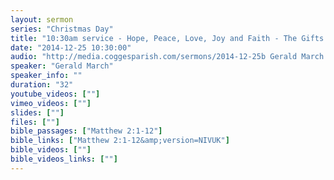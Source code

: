 ```yaml
---
layout: sermon
series: "Christmas Day"
title: "10:30am service - Hope, Peace, Love, Joy and Faith - The Gifts that Jesus Gives Us."
date: "2014-12-25 10:30:00"
audio: "http://media.coggesparish.com/sermons/2014-12-25b Gerald March.mp3"
speaker: "Gerald March"
speaker_info: ""
duration: "32"
youtube_videos: [""]
vimeo_videos: [""]
slides: [""]
files: [""]
bible_passages: ["Matthew 2:1-12"]
bible_links: ["Matthew 2:1-12&amp;version=NIVUK"]
bible_videos: [""]
bible_videos_links: [""]
---
```

